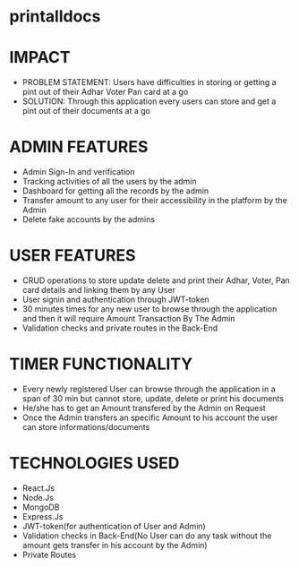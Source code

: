 # printalldocs


# IMPACT
- PROBLEM STATEMENT: Users have difficulties in storing or getting a pint out of their Adhar Voter Pan card at a go
- SOLUTION: Through this application every users can store and get a pint out of their documents at a go

# ADMIN FEATURES
- Admin Sign-In and verification
- Tracking activities of all the users by the admin
- Dashboard for getting all the records by the admin 
- Transfer amount to any user for their accessibility in the platform by the Admin
- Delete fake accounts by the admins

# USER FEATURES 
- CRUD operations to store update delete and print their Adhar, Voter, Pan card details and linking them by any User
- User signin and authentication through JWT-token
- 30 minutes times for any new user to browse through the application and then it will require Amount Transaction By The Admin
- Validation checks and private routes in the Back-End

# TIMER FUNCTIONALITY
- Every newly registered User can browse through the application in a span of 30 min  but cannot store, update, delete or print his documents
- He/she has to get an Amount transfered by the Admin on Request
- Once the Admin transfers an specific Amount to his account the user can store informations/documents

# TECHNOLOGIES USED 
- React.Js
- Node.Js
- MongoDB
- Express.Js
- JWT-token(for authentication of User and Admin)
- Validation checks in Back-End(No User can do any task without the amount gets transfer in his account by the Admin)
- Private Routes
